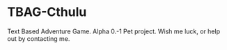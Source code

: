 # TBAG-Cthulu
Text Based Adventure Game. Alpha 0.-1
Pet project. Wish me luck, or help out by contacting me.
